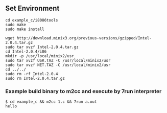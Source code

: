 ## Set Environment

```
cd example_c/i8086tools
sudo make
sudo make install

wget http://download.minix3.org/previous-versions/gzipped/Intel-2.0.4.tar.gz
sudo tar xvzf Intel-2.0.4.tar.gz
cd Intel-2.0.4/i86
mkdir -p /usr/local/minix2/usr
sudo tar xvzf USR.TAZ -C /usr/local/minix2/usr
sudo tar xvzf NET.TAZ -C /usr/local/minix2/usr
cd ../../
sudo rm -rf Intel-2.0.4
sudo rm Intel-2.0.4.tar.gz
```

### Example build binary to m2cc and execute by 7run interpreter

```
$ cd example_c && m2cc 1.c && 7run a.out
hello
```